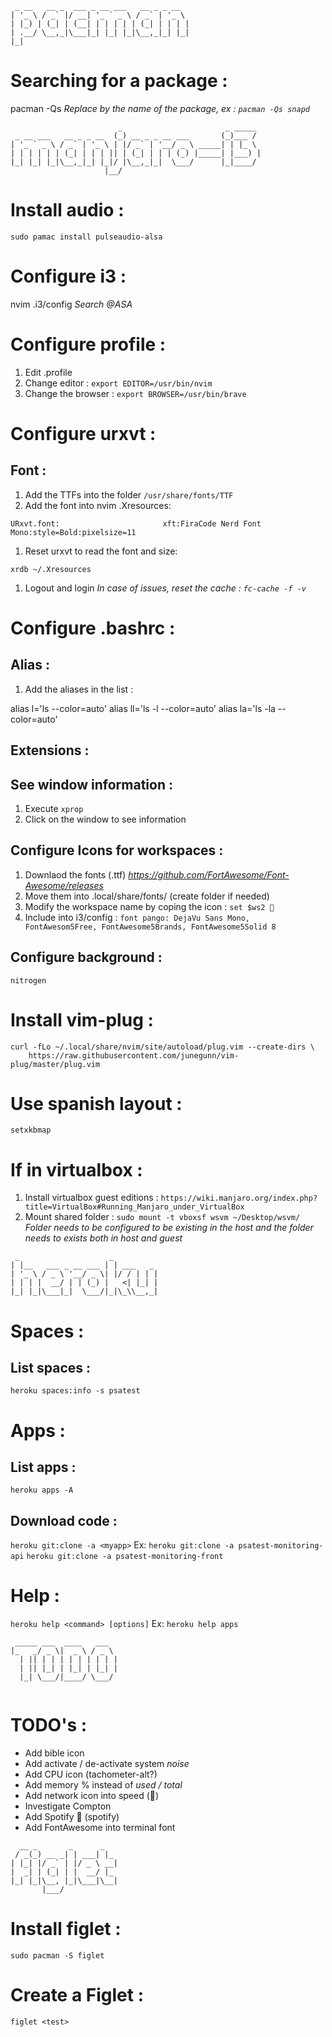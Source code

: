 ```
 _ __   __ _  ___ _ __ ___   __ _ _ __  
| '_ \ / _` |/ __| '_ ` _ \ / _` | '_ \ 
| |_) | (_| | (__| | | | | | (_| | | | |
| .__/ \__,_|\___|_| |_| |_|\__,_|_| |_|
|_|                                     

```
# Searching for a package :
pacman -Qs <package>
_Replace <package> by the name of the package, ex : `pacman -Qs snapd`_


```
                        _                       _ _____ 
 _ __ ___   __ _ _ __  (_) __ _ _ __ ___       (_)___ / 
| '_ ` _ \ / _` | '_ \ | |/ _` | '__/ _ \ _____| | |_ \ 
| | | | | | (_| | | | || | (_| | | | (_) |_____| |___) |
|_| |_| |_|\__,_|_| |_|/ |\__,_|_|  \___/      |_|____/ 
                     |__/                               
```

# Install audio :
`sudo pamac install pulseaudio-alsa`


# Configure i3 :
nvim .i3/config
_Search @ASA_

# Configure profile :
1. Edit .profile
1. Change editor :
`export EDITOR=/usr/bin/nvim`
1. Change the browser :
`export BROWSER=/usr/bin/brave`

# Configure urxvt :

## Font :
1. Add the TTFs into the folder `/usr/share/fonts/TTF`
1. Add the font into nvim .Xresources:
```
URxvt.font: 			          xft:FiraCode Nerd Font Mono:style=Bold:pixelsize=11
```
1. Reset urxvt to read the font and size:
```
xrdb ~/.Xresources
```
1. Logout and login
_In case of issues, reset the cache : `fc-cache -f -v`_

# Configure .bashrc :
## Alias :
1. Add the aliases in the list :

alias l='ls --color=auto'
alias ll='ls -l --color=auto'
alias la='ls -la --color=auto'

## Extensions :


## See window information :
1. Execute `xprop`
1. Click on the window to see information

## Configure Icons for workspaces :
1. Downlaod the fonts (.ttf)
_https://github.com/FortAwesome/Font-Awesome/releases_
1. Move them into .local/share/fonts/ (create folder if needed)
1. Modify the workspace name by coping the icon :
`set $ws2 `
1. Include into i3/config : 
`font pango: DejaVu Sans Mono, FontAwesom5Free, FontAwesome5Brands, FontAwesome5Solid 8`

## Configure background :
`nitrogen`

# Install vim-plug :
```
curl -fLo ~/.local/share/nvim/site/autoload/plug.vim --create-dirs \
    https://raw.githubusercontent.com/junegunn/vim-plug/master/plug.vim
```

# Use spanish layout : 
`setxkbmap`

# If in virtualbox : 
1. Install virtualbox guest editions :
`https://wiki.manjaro.org/index.php?title=VirtualBox#Running_Manjaro_under_VirtualBox`
1. Mount shared folder :
`sudo mount -t vboxsf wsvm ~/Desktop/wsvm/`
_Folder needs to be configured to be existing in the host and
the folder needs to exists both in host and guest_

```
 _                    _          
| |__   ___ _ __ ___ | | ___   _ 
| '_ \ / _ \ '__/ _ \| |/ / | | |
| | | |  __/ | | (_) |   <| |_| |
|_| |_|\___|_|  \___/|_|\_\\__,_|

```

# Spaces :
## List spaces :
`heroku spaces:info -s psatest`


# Apps :
## List apps :
`heroku apps -A`

## Download code :
`heroku git:clone -a <myapp>`
Ex:
`heroku git:clone -a psatest-monitoring-api`
`heroku git:clone -a psatest-monitoring-front`

# Help :
`heroku help <command> [options]`
Ex:
`heroku help apps`




```
 _____ ___  ____   ___  
|_   _/ _ \|  _ \ / _ \ 
  | || | | | | | | | | |
  | || |_| | |_| | |_| |
  |_| \___/|____/ \___/ 
                        
```

# TODO's :
- Add bible icon
- Add activate / de-activate system _noise_
- Add CPU icon (tachometer-alt?)
- Add memory % instead of _used / total_
- Add network icon into speed ()
- Investigate Compton
- Add Spotify  (spotify)
- Add FontAwesome into terminal font 


```
  __ _       _      _   
 / _(_) __ _| | ___| |_ 
| |_| |/ _` | |/ _ \ __|
|  _| | (_| | |  __/ |_ 
|_| |_|\__, |_|\___|\__|
       |___/            
```
# Install figlet :
`sudo pacman -S figlet`

# Create a Figlet :
`figlet <test>`
